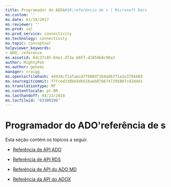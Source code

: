 ```yaml
---
title: Programador do ADO&#39;referência de s | Microsoft Docs
ms.custom: ''
ms.date: 01/19/2017
ms.reviewer: ''
ms.prod: sql
ms.prod_service: connectivity
ms.technology: connectivity
ms.topic: conceptual
helpviewer_keywords:
- ADO, reference
ms.assetid: 6dc27c85-84e1-472a-b057-d1854b8c98a3
author: MightyPen
ms.author: genemi
manager: craigg
ms.openlocfilehash: 4d434cf2afaecd7f088df3b4a8b771a1e370440d
ms.sourcegitcommit: f7fced330b64d6616aeb8766747295807c92dd41
ms.translationtype: MT
ms.contentlocale: pt-BR
ms.lasthandoff: 04/23/2019
ms.locfileid: "63309196"
---
```

# <a name="ado-programmer39s-reference"></a>Programador do ADO&#39;referência de s
Esta seção contém os tópicos a seguir.  
  
-   [Referência de API ADO](../../ado/reference/ado-api/ado-api-reference.md)  
  
-   [Referência de API RDS](../../ado/reference/rds-api/rds-api-reference.md)  
  
-   [Referência de API do ADO MD](../../ado/reference/ado-md-api/ado-md-api-reference.md)  
  
-   [Referência da API do ADOX](../../ado/reference/adox-api/adox-api-reference.md)
